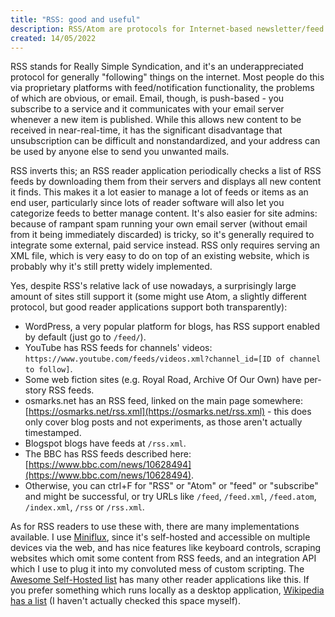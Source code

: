 ```yaml
---
title: "RSS: good and useful"
description: RSS/Atom are protocols for Internet-based newsletter/feed services. They're surprisingly well-supported and you should consider using them.
created: 14/05/2022
---
```

RSS stands for Really Simple Syndication, and it's an underappreciated protocol for generally "following" things on the internet.
Most people do this via proprietary platforms with feed/notification functionality, the problems of which are obvious, or email.
Email, though, is push-based - you subscribe to a service and it communicates with your email server whenever a new item is published.
While this allows new content to be received in near-real-time, it has the significant disadvantage that unsubscription can be difficult and nonstandardized, and your address can be used by anyone else to send you unwanted mails.

RSS inverts this; an RSS reader application periodically checks a list of RSS feeds by downloading them from their servers and displays all new content it finds.
This makes it a lot easier to manage a lot of feeds or items as an end user, particularly since lots of reader software will also let you categorize feeds to better manage content.
It's also easier for site admins: because of rampant spam running your own email server (without email from it being immediately discarded) is tricky, so it's generally required to integrate some external, paid service instead.
RSS only requires serving an XML file, which is very easy to do on top of an existing website, which is probably why it's still pretty widely implemented.

Yes, despite RSS's relative lack of use nowadays, a surprisingly large amount of sites still support it (some might use Atom, a slightly different protocol, but good reader applications support both transparently):

* WordPress, a very popular platform for blogs, has RSS support enabled by default (just go to `/feed/`).
* YouTube has RSS feeds for channels' videos: `https://www.youtube.com/feeds/videos.xml?channel_id=[ID of channel to follow]`.
* Some web fiction sites (e.g. Royal Road, Archive Of Our Own) have per-story RSS feeds.
* osmarks.net has an RSS feed, linked on the main page somewhere: [https://osmarks.net/rss.xml](https://osmarks.net/rss.xml) - this does only cover blog posts and not experiments, as those aren't actually timestamped.
* Blogspot blogs have feeds at `/rss.xml`.
* The BBC has RSS feeds described here: [https://www.bbc.com/news/10628494](https://www.bbc.com/news/10628494).
* Otherwise, you can ctrl+F for "RSS" or "Atom" or "feed" or "subscribe" and might be successful, or try URLs like `/feed`, `/feed.xml`, `/feed.atom`, `/index.xml`, `/rss` or `/rss.xml`.

As for RSS readers to use these with, there are many implementations available.
I use [Miniflux](https://miniflux.app/), since it's self-hosted and accessible on multiple devices via the web, and has nice features like keyboard controls, scraping websites which omit some content from RSS feeds, and an integration API which I use to plug it into my convoluted mess of custom scripting.
The [Awesome Self-Hosted list](https://github.com/awesome-selfhosted/awesome-selfhosted#feed-readers) has many other reader applications like this.
If you prefer something which runs locally as a desktop application, [Wikipedia has a list](https://en.wikipedia.org/wiki/Comparison_of_feed_aggregators) (I haven't actually checked this space myself).
